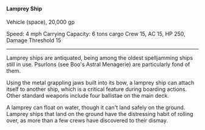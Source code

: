 #### Lamprey Ship

Vehicle (space), 20,000 gp

Speed: 4 mph
Carrying Capacity: 6 tons cargo
Crew 15, AC 15, HP 250, Damage Threshold 15

---

Lamprey ships are antiquated, being among the oldest spelljamming ships still in use. Psurlons (see Boo's Astral Menagerie) are particularly fond of them.

Using the metal grappling jaws built into its bow, a lamprey ship can attach itself to another ship, which is a critical feature during boarding actions. Other standard weapons include four ballistae on the main deck.

A lamprey can float on water, though it can't land safely on the ground. Lamprey ships that land on the ground have the distressing habit of rolling over, as more than a few crews have discovered to their dismay.